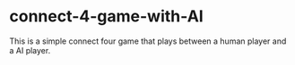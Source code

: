 # connect-4-game-with-AI
This is a simple connect four game that plays between a human player and a AI player.
